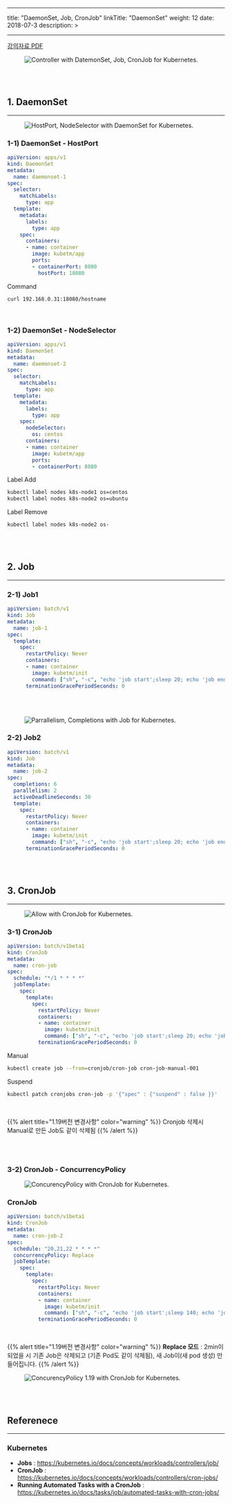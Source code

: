 
---
title: "DaemonSet, Job, CronJob"
linkTitle: "DaemonSet"
weight: 12
date: 2018-07-3
description: > 
  
---

<div class="mx-auto">
	<a class="btn btn-lg btn-secondary mr-3 mb-4" href="/documents/beginner/DaemonSet_CronJob_Job.pdf" download>
		강의자료 PDF <i class="fas fa-download ml-2"></i>
	</a>
</div>

<figure>
  <img src="/img/practice/beginner/Controller with DatemonSet, Job, CronJob for Kubernetes.jpg"
       alt="Controller with DatemonSet, Job, CronJob for Kubernetes."
       class="mt-3 mb-3 border border-info rounded" />
</figure>


<br/>
<br/>


## 1. DaemonSet
 
---
 
<figure>
  <img src="/img/practice/beginner/HostPort, NodeSelector with DaemonSet for Kubernetes.jpg"
       alt="HostPort, NodeSelector with DaemonSet for Kubernetes."
       class="mt-3 mb-3 border border-info rounded" />
</figure>


 
### 1-1) DaemonSet - HostPort
```yaml
apiVersion: apps/v1
kind: DaemonSet
metadata:
  name: daemonset-1
spec:
  selector:
    matchLabels:
      type: app
  template:
    metadata:
      labels:
        type: app
    spec:
      containers:
      - name: container
        image: kubetm/app
        ports:
        - containerPort: 8080
          hostPort: 18080
```

Command
```sh
curl 192.168.0.31:18080/hostname
```
<br/>
 
### 1-2) DaemonSet - NodeSelector
```yaml
apiVersion: apps/v1
kind: DaemonSet
metadata:
  name: daemonset-2
spec:
  selector:
    matchLabels:
      type: app
  template:
    metadata:
      labels:
        type: app
    spec:
      nodeSelector:
        os: centos
      containers:
      - name: container
        image: kubetm/app
        ports:
        - containerPort: 8080
```


Label Add

```sh
kubectl label nodes k8s-node1 os=centos
kubectl label nodes k8s-node2 os=ubuntu
```
Label Remove

```sh
kubectl label nodes k8s-node2 os-
```

<br/>
<br/>



## 2. Job
---

 
### 2-1) Job1
```yaml
apiVersion: batch/v1
kind: Job
metadata:
  name: job-1
spec:
  template:
    spec:
      restartPolicy: Never
      containers:
      - name: container
        image: kubetm/init
        command: ["sh", "-c", "echo 'job start';sleep 20; echo 'job end'"]
      terminationGracePeriodSeconds: 0
```

<br/>
<br/>

<figure>
  <img src="/img/practice/beginner/Parrallelism, Completions with Job for Kubernetes.jpg"
       alt="Parrallelism, Completions with Job for Kubernetes."
       class="mt-3 mb-3 border border-info rounded" />
</figure>


### 2-2) Job2
```yaml
apiVersion: batch/v1
kind: Job
metadata:
  name: job-2
spec:
  completions: 6
  parallelism: 2
  activeDeadlineSeconds: 30
  template:
    spec:
      restartPolicy: Never
      containers:
      - name: container
        image: kubetm/init
        command: ["sh", "-c", "echo 'job start';sleep 20; echo 'job end'"]
      terminationGracePeriodSeconds: 0
```


<br/>
<br/>



## 3. CronJob

---

<figure>
  <img src="/img/practice/beginner/Allow with CronJob for Kubernetes.jpg"
       alt="Allow with CronJob for Kubernetes."
       class="mt-3 mb-3 border border-info rounded" />
</figure>


### 3-1) CronJob
```yaml
apiVersion: batch/v1beta1
kind: CronJob
metadata:
  name: cron-job
spec:
  schedule: "*/1 * * * *"
  jobTemplate:
    spec:
      template:
        spec:
          restartPolicy: Never
          containers:
          - name: container
            image: kubetm/init
            command: ["sh", "-c", "echo 'job start';sleep 20; echo 'job end'"]
          terminationGracePeriodSeconds: 0
```


Manual 

```sh
kubectl create job --from=cronjob/cron-job cron-job-manual-001
```
Suspend

```sh
kubectl patch cronjobs cron-job -p '{"spec" : {"suspend" : false }}'
```
<br/>

{{% alert title="1.19버전 변경사항" color="warning" %}}
Cronjob 삭제시 Manual로 만든 Job도 같이 삭제됨
{{% /alert %}}


<br/>
<br/>

### 3-2) CronJob - ConcurrencyPolicy

<figure>
  <img src="/img/practice/beginner/ConcurencyPolicy with CronJob for Kubernetes.jpg"
       alt="ConcurencyPolicy with CronJob for Kubernetes."
       class="mt-3 mb-3 border border-info rounded" />
</figure>


### CronJob
```yaml
apiVersion: batch/v1beta1
kind: CronJob
metadata:
  name: cron-job-2
spec:
  schedule: "20,21,22 * * * *"
  concurrencyPolicy: Replace
  jobTemplate:
    spec:
      template:
        spec:
          restartPolicy: Never
          containers:
          - name: container
            image: kubetm/init
            command: ["sh", "-c", "echo 'job start';sleep 140; echo 'job end'"]
          terminationGracePeriodSeconds: 0
```

<br/>



{{% alert title="1.19버전 변경사항" color="warning" %}}
__Replace 모드__ : 2min이 되었을 시 기존 Job은 삭제되고 (기존 Pod도 같이 삭제됨), 새 Job이(새 pod 생성) 만들어집니다.
{{% /alert %}}


<figure>
  <img src="/img/practice/beginner/ConcurencyPolicy 1.19 with CronJob for Kubernetes.jpg"
       alt="ConcurencyPolicy 1.19 with CronJob for Kubernetes."
       class="mt-3 mb-3 border border-info rounded" />
</figure>


<br/>
<br/>


## Referenece
---

### __Kubernetes__
  - __Jobs__ : <https://kubernetes.io/docs/concepts/workloads/controllers/job/>
  - __CronJob__ : <https://kubernetes.io/docs/concepts/workloads/controllers/cron-jobs/>
  - __Running Automated Tasks with a CronJob__ : <https://kubernetes.io/docs/tasks/job/automated-tasks-with-cron-jobs/>

